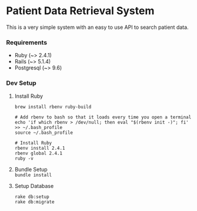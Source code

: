 # Patient Data Retrieval System

This is a very simple system with an easy to use API to search patient data.

### Requirements

* Ruby (~> 2.4.1)
* Rails (~> 5.1.4)
* Postgresql (~> 9.6)
 
### Dev Setup

1. Install Ruby
    ```
    brew install rbenv ruby-build
    
    # Add rbenv to bash so that it loads every time you open a terminal
    echo 'if which rbenv > /dev/null; then eval "$(rbenv init -)"; fi' >> ~/.bash_profile
    source ~/.bash_profile
    
    # Install Ruby
    rbenv install 2.4.1
    rbenv global 2.4.1
    ruby -v 
    ```
2. Bundle Setup   
  `bundle install`

3. Setup Database   
    ```
    rake db:setup
    rake db:migrate
    ```